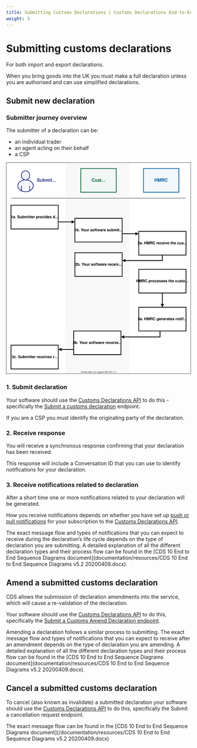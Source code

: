 ```yaml
---
title: Submitting Customs Declarations | Customs Declarations End-to-End Service Guide
weight: 3
---
```


# Submitting customs declarations

For both import and export declarations.

When you bring goods into the UK you must make a full declaration unless you are authorised and can use simplified declarations.


## Submit new declaration

### Submitter journey overview
The submitter of a declaration can be:

- an individual trader
- an agent acting on their behalf
- a CSP

<img src="resources/Submit-a-customs-declaration.svg"/>

### 1. Submit declaration
Your software should use the [Customs Declarations API](/api-documentation/docs/api/service/customs-declarations) to do this - specifically the [Submit a customs declaration](/api-documentation/docs/api/service/customs-declarations/1.0#_submit-a-customs-declaration_post_accordion) endpoint.

If you are a CSP you must identify the originating party of the declaration.

### 2. Receive response
You will receive a synchronous response confirming that your declaration has been received.

This response will include a Conversation ID that you can use to identify notifications for your declaration.


### 3. Receive notifications related to declaration
After a short time one or more notifications related to your declaration will be generated.

How you receive notifications depends on whether you have set up [push or pull notifications](/documentation/set-up-developers.html#notifications) for your subscription to the [Customs Declarations API](/api-documentation/docs/api/service/customs-declarations).

The exact message flow and types of notifications that you can expect to receive during the declaration’s life cycle depends on the type of declaration you are submitting. A detailed explanation of all the different declaration types and their process flow can be found in the [CDS 10 End to End Sequence Diagrams document](documentation/resources/CDS 10 End to End Sequence Diagrams v5.2 20200409.docx).


## Amend a submitted customs declaration

CDS allows the submission of declaration amendments into the service, which will cause a re-validation of the declaration. 

Your software should use the [Customs Declarations API](/api-documentation/docs/api/service/customs-declarations) to do this, specifically the [Submit a Customs Amend Declaration endpoint](/api-documentation/docs/api/service/customs-declarations/2.0#_submit-a-customs-amend-declaration_post_accordion).

Amending a declaration follows a similar process to submitting. The exact message flow and types of notifications that you can expect to receive after an amendment depends on the type of declaration you are amending. A detailed explanation of all the different declaration types and their process flow can be found in the [CDS 10 End to End Sequence Diagrams document](documentation/resources/CDS 10 End to End Sequence Diagrams v5.2 20200409.docx).


## Cancel a submitted customs declaration

To cancel (also known as invalidate) a submitted declaration your software should use the [Customs Declarations API](/api-documentation/docs/api/service/customs-declarations) to do this, specifically the Submit a cancellation request endpoint.

The exact message flow can be found in the [CDS 10 End to End Sequence Diagrams document](/documentation/resources/CDS 10 End to End Sequence Diagrams v5.2 20200409.docx)